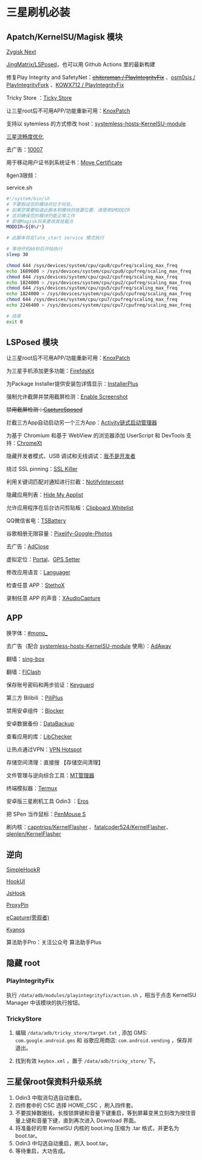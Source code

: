 # 三星刷机必装

## Apatch/KernelSU/Magisk 模块

[Zygisk Next](https://github.com/Dr-TSNG/ZygiskNext/releases/latest)

[JingMatrix/LSPosed](https://github.com/JingMatrix/LSPosed/releases)，也可以用 Github Actions 里的最新构建

修复Play Integrity and SafetyNet：~~[chiteroman / PlayIntegrityFix](https://github.com/chiteroman/PlayIntegrityFix/releases/latest)~~ 、[osm0sis / PlayIntegrityFork](https://github.com/osm0sis/PlayIntegrityFork/releases) 、[KOWX712 / PlayIntegrityFix](https://github.com/KOWX712/PlayIntegrityFix/releases)

Tricky Store ：[Ticky Store](https://github.com/5ec1cff/TrickyStore/releases/latest)

让三星root后不可用APP/功能重新可用：[KnoxPatch](https://github.com/salvogiangri/KnoxPatch/releases/latest)

支持以 sytemless 的方式修改 host：[systemless-hosts-KernelSU-module](https://github.com/symbuzzer/systemless-hosts-KernelSU-module/releases/latest)

[三星流畅度优化](https://www.coolapk.com/feed/59392250?shareKey=ODllYTFjOGU4ZDA0NjcyODU2ODU~&shareUid=35438016&shareFrom=com.coolapk.market_14.5.4)

去广告：[10007](https://lingeringsound.github.io/10007/)

用于移动用户证书到系统证书：[Move Certificate](https://github.com/ys1231/MoveCertificate/releases/latest)

8gen3限频：

service.sh

```sh
#!/system/bin/sh
# 不要假设您的模块将位于何处。
# 如果您需要知道此脚本和模块的放置位置，请使用$MODDIR
# 这将确保您的模块仍能正常工作
# 即使Magisk将来更改其挂载点
MODDIR=${0%/*}

# 此脚本将在late_start service 模式执行

# 等待开机60秒后开始执行
sleep 30

chmod 644 /sys/devices/system/cpu/cpu0/cpufreq/scaling_max_freq
echo 1689600 > /sys/devices/system/cpu/cpu0/cpufreq/scaling_max_freq
chmod 644 /sys/devices/system/cpu/cpu2/cpufreq/scaling_max_freq
echo 1824000 > /sys/devices/system/cpu/cpu2/cpufreq/scaling_max_freq
chmod 644 /sys/devices/system/cpu/cpu5/cpufreq/scaling_max_freq
echo 1824000 > /sys/devices/system/cpu/cpu5/cpufreq/scaling_max_freq
chmod 644 /sys/devices/system/cpu/cpu7/cpufreq/scaling_max_freq
echo 2246400 > /sys/devices/system/cpu/cpu7/cpufreq/scaling_max_freq

# 结束
exit 0
```

## LSPosed 模块

让三星root后不可用APP/功能重新可用：[KnoxPatch](https://github.com/salvogiangri/KnoxPatch/releases/latest)

为三星手机添加更多功能：[FirefdsKit](https://github.com/Firefds/FirefdsKit/releases/latest)

为Package Installer提供安装包详情显示：[InstallerPlus](https://github.com/NextAlone/InstallerPlus/releases/latest)

强制允许截屏并禁用截屏检测：[Enable Screenshot](https://github.com/Xposed-Modules-Repo/io.github.lsposed.disableflagsecure/releases/latest)

~~禁用截屏检测：[CaptureSposed](https://github.com/99keshav99/CaptureSposed/releases/latest)~~

拦截三方App自动启动另一个三方App：[Activity链式启动管理器](https://github.com/Xposed-Modules-Repo/com.alphi.actvityopenmanager/releases/latest)

为基于 Chromium 和基于 WebView 的浏览器添加 UserScript 和 DevTools 支持：[ChromeXt](https://github.com/JingMatrix/ChromeXt/releases/latest)

隐藏开发者模式、USB 调试和无线调试：[我不是开发者](https://github.com/xfqwdsj/IAmNotADeveloper)

绕过 SSL pinning：[SSL Killer](https://github.com/Xposed-Modules-Repo/com.simo.ssl.killer/releases/latest)

利用关键词匹配对通知进行拦截：[NotifyIntercept](https://github.com/Xposed-Modules-Repo/com.luckyzyx.notifyintercept/releases/)

隐藏应用列表：[Hide My Applist](https://github.com/Dr-TSNG/Hide-My-Applist/releases)

允许应用程序在后台访问剪贴板：[Clipboard Whitelist](https://github.com/Xposed-Modules-Repo/io.github.tehcneko.clipboardwhitelist/releases/latest)

QQ微信省电：[TSBattery](https://github.com/fankes/TSBattery)

谷歌相册无限容量：[Pixelify-Google-Photos](https://github.com/BaltiApps/Pixelify-Google-Photos/releases/latest)

去广告：[AdClose](https://github.com/zjyzip/AdClose)

虚拟定位：[Portal](https://github.com/fuqiuluo/Portal/releases/latest)、[GPS Setter](https://github.com/jqssun/android-gps-setter/releases/latest)

修改应用语言：[Languager](https://github.com/mon231/com.rel.languager)

检查任意 APP：[StethoX](https://github.com/5ec1cff/StethoX)

录制任意 APP 的声音：[XAudioCapture](https://github.com/wzhy90/XAudioCapture)

## APP

换字体：[#mono_](https://xdaforums.com/t/app-mono_-flipfont-custom-ttf-installer-v2-1-for-samsung-oneui-1-2-3-no-root.4195613/)

去广告（配合 [systemless-hosts-KernelSU-module](https://github.com/symbuzzer/systemless-hosts-KernelSU-module/releases/latest) 使用）：[AdAway](https://github.com/AdAway/AdAway/releases/latest)

翻墙：[sing-box](https://github.com/SagerNet/sing-box/releases)

翻墙：[FlClash](https://github.com/chen08209/FlClash/releases)

保存账号密码和两步验证：[Keyguard](https://github.com/AChep/keyguard-app/releases)

第三方 Bilibili ：[PiliPlus](https://github.com/bggRGjQaUbCoE/PiliPlus)

禁用安卓组件 ：[Blocker](https://github.com/lihenggui/blocker)

安卓数据备份：[DataBackup](https://github.com/XayahSuSuSu/Android-DataBackup)

查看应用的库：[LibChecker](https://github.com/LibChecker/LibChecker)

让热点通过VPN：[VPN Hotspot](https://github.com/Mygod/VPNHotspot)

存储空间清理：直接搜 【存储空间清理】

文件管理与逆向综合工具：[MT管理器](https://mt2.cn/download/)

终端模拟器：[Termux](https://github.com/termux/termux-app/releases)

安卓版三星刷机工具 Odin3 ：[Eros](https://github.com/Gabriel2392/ErosFlashTool/releases)

把 SPen 当作鼠标：[PenMouse S](https://github.com/jojczak/PenMouseS/releases)

刷内核：[capntrips/KernelFlasher](https://github.com/capntrips/KernelFlasher/releases) 、[fatalcoder524/KernelFlasher](https://github.com/fatalcoder524/KernelFlasher/releases)、[qlenlen/KernelFlasher](https://github.com/qlenlen/KernelFlasher/releases)

## 逆向

[SimpleHookR](https://github.com/littleWhiteDuck/SimpleHook/releases)

[HookUI](https://github.com/Xposed-Modules-Repo/lozn.hookui)

[JsHook](https://jshook.org/)

[ProxyPin](https://github.com/wanghongenpin/proxypin)

[eCapture(旁观者)](https://github.com/gojue/ecapture)

[Kyanos](https://github.com/hengyoush/kyanos)

算法助手Pro：关注公众号 算法助手Plus

## 隐藏 root

### PlayIntegrityFix

执行 `/data/adb/modules/playintegrityfix/action.sh` ，相当于点击 KernelSU Manager 中该模块的执行按钮。

### TrickyStore

1. 编辑 `/data/adb/tricky_store/target.txt` , 添加 GMS: `com.google.android.gms` 和 谷歌应用商店: `com.android.vending` ，保存并退出。

2. 找到有效 `keybox.xml` ，置于 `/data/adb/tricky_store/` 下。

## 三星保root保资料升级系统

1. Odin3 中取消勾选自动重启。
2. 四件套中的 CSC 选择 HOME_CSC ，刷入四件套。
3. 不要拔掉数据线，长按锁屏键和音量下键重启，等到屏幕变黑立刻改为按住音量上键和音量下键，直到再次进入 Download 界面。
4. 将准备好的带 KernelSU 内核的 boot.img 压缩为 .tar 格式，并更名为 boot.tar。
5. Odin3 中勾选自动重启，刷入 boot.tar。
6. 等待重启，大功告成。
